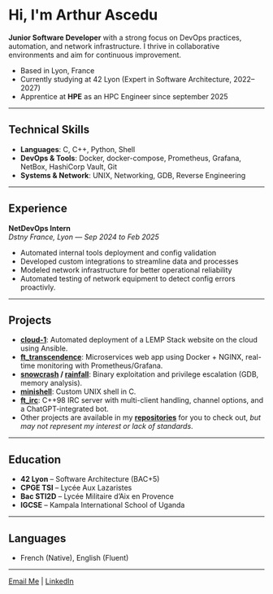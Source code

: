 # Hi, I'm Arthur Ascedu

**Junior Software Developer** with a strong focus on DevOps practices, automation, and network infrastructure. I thrive in collaborative environments and aim for continuous improvement.

- Based in Lyon, France  
- Currently studying at 42 Lyon (Expert in Software Architecture, 2022–2027)  
- Apprentice at **HPE** as an HPC Engineer since september 2025

---

## Technical Skills
- **Languages**: C, C++, Python, Shell
- **DevOps & Tools**: Docker, docker-compose, Prometheus, Grafana, NetBox, HashiCorp Vault, Git
- **Systems & Network**: UNIX, Networking, GDB, Reverse Engineering

---

## Experience

**NetDevOps Intern**  
*Dstny France, Lyon — Sep 2024 to Feb 2025*  
- Automated internal tools deployment and config validation  
- Developed custom integrations to streamline data and processes  
- Modeled network infrastructure for better operational reliability
- Automated testing of network equipment to detect config errors proactivly.

---

##  Projects
- [**cloud-1**](https://github.com/aascedu/cloud-1): Automated deployment of a LEMP Stack website on the cloud using Ansible.  
- [**ft_transcendence**](https://github.com/Les-Transcenpotes/ft_transcendence): Microservices web app using Docker + NGINX, real-time monitoring with Prometheus/Grafana.  
- **[snowcrash](https://github.com/aascedu/snow-crash) / [rainfall](https://github.com/aascedu/rainfall)**: Binary exploitation and privilege escalation (GDB, memory analysis).  
- [**minishell**](https://github.com/aascedu/minishell): Custom UNIX shell in C.  
- [**ft_irc**](https://github.com/aascedu/ft_irc): C++98 IRC server with multi-client handling, channel options, and a ChatGPT-integrated bot.  
- Other projects are available in my [**repositories**](https://github.com/aascedu?tab=repositories) for you to check out, *but may not represent my interest or lack of standards*.

---

## Education
- **42 Lyon** – Software Architecture (BAC+5)  
- **CPGE TSI** – Lycée Aux Lazaristes  
- **Bac STI2D** – Lycée Militaire d’Aix en Provence  
- **IGCSE** – Kampala International School of Uganda

---

## Languages
- French (Native), English (Fluent)

---

[Email Me](mailto:arthurascedu@proton.me) | [LinkedIn](https://www.linkedin.com/in/arthurascedu/)
